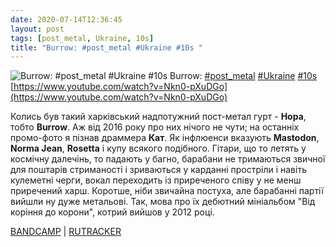 ```yaml
---
date: 2020-07-14T12:36:45
layout: post
tags: [post_metal, Ukraine, 10s]
title: "Burrow: #post_metal #Ukraine #10s "
---
```

![Burrow: #post_metal #Ukraine #10s ](https://i.ytimg.com/vi/Nkn0-pXuDGo/maxresdefault.jpg)
Burrow: [#post_metal](/tags/#post_metal) [#Ukraine](/tags/#Ukraine) [#10s](/tags/#10s) [https://www.youtube.com/watch?v=Nkn0-pXuDGo](https://www.youtube.com/watch?v=Nkn0-pXuDGo)

Колись був такий харківський надпотужний пост-метал гурт - **Нора**, тобто **Burrow**. Аж від 2016 року про них нічого не чути; на останніх промо-фото я пізнав драммера **Кат**. Як інфлюенси вказують **Mastodon**, **Norma Jean**, **Rosetta** і купу всякого подібного. Гітари, що то летять у космічну далечінь, то падають у багно, барабани не тримаються звичної для поштарів стриманості і зриваються у карданні простріли і навіть кулеметні черги, вокал переходить із приреченого співу у не менш приречений харш. Коротше, ніби звичайна постуха, але барабанні партії вийшли ну дуже метальові. Так, мова про їх дебютний мініальбом &quot;Від коріння до корони&quot;, котрий вийшов у 2012 році.

[BANDCAMP](https://theburrow.bandcamp.com/album/from-roots-to-crown) \| [RUTRACKER](https://rutracker.org/forum/viewtopic.php?t=4101243)
